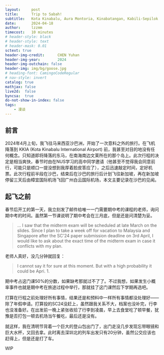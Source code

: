 ```yaml
---
layout:     post
title:      Trip to Sabah!
subtitle:   Kota Kinabalu, Aura Montoria, Kinabatangan, Kabili-Sepilok and Sandakan
date:       2024-04-18
author:     lzzmm
timecost:   10 minutes
# header-style: black
# header-style: text
# header-mask: 0.01
sctext: true
header-img-credit:      CHEN Yuhan
header-img-year:        2024
header-img-outchain: false
header-img: img/bg/goose.jpg
# heading-font: CamingoCodeRegular
# nav-style: invert
catalog: true
mathjax: false
live2d:  false
byncsa:  true
do-not-show-in-index: false
tags:
    - 漫谈
---
```


## 前言

2024年4月上旬，我飞往马来西亚沙巴洲，开始了一次意料之外的旅行。在飞机降落到 KKIA (Kota Kinabalu International Airport) 前，我甚至对目的地没有任何概念。只知道即将降落的东马，在南海南边文莱所在的那个岛上。此次行程的决定是相当爽快，春节时由在NUS学习的高中同学邀请（他甚至不觉得我会同意前行，可能只是顺口一提没想到我厚着脸皮答应了），之后迅速敲定时间，定好机票。此次行程前半段在沙巴，结束后在沙巴的旅行后计划飞往新加坡，再在新加坡停留三天后由樟宜国际机场飞回广州白云国际机场，本文主要记录在沙巴的见闻。

## 起飞之前

春节后开工的第一天，我立刻发了邮件给唯一一门需要期中考的课程的老师，询问期中考的时间。虽然第一节课说明了期中考会在三月底，但是还是问清楚为妥。

> ... I saw that the midterm exam will be scheduled at late March on the slides. Since I plan to take a week off for vacation to Malaysia and Singapore after the SC'24 paper submission deadline on 3rd April, I would like to ask about the exact time of the midterm exam in case it conflicts with my plan.

老师人真好，没几分钟就回复：

> I cannot say it for sure at this moment. But with a high probability it could be Apri. 1.

期中考占这门课50%的分数，如果缺考那就过不了了。不过我想，如果发生小概率事件也就是期中考在旅途过程中举行，那就挂了这门课然后下学期再选吧。

打算在行程之前处理好所有事情，结果还是和预料中一样所有事情都没处理好——除了年假申请。打算投的SC24没赶上，虽然跟我关系不大，档案也没补完，行李也没准备好。在出发前一晚上紧张收拾了行李到凌晨，早上去食堂吃了顿早餐，犹豫是否打包一顿去机场当午餐吃，最后还是没有。

就这样，我在清明节背着一个巨大的登山包出门了，出门走没几步发现忘带眼镜和巨大水杯，又回去拿。此时离去深圳北的列车出发只有20分钟，虽然公交应该也赶得上，但是还是打了车。

WIP
